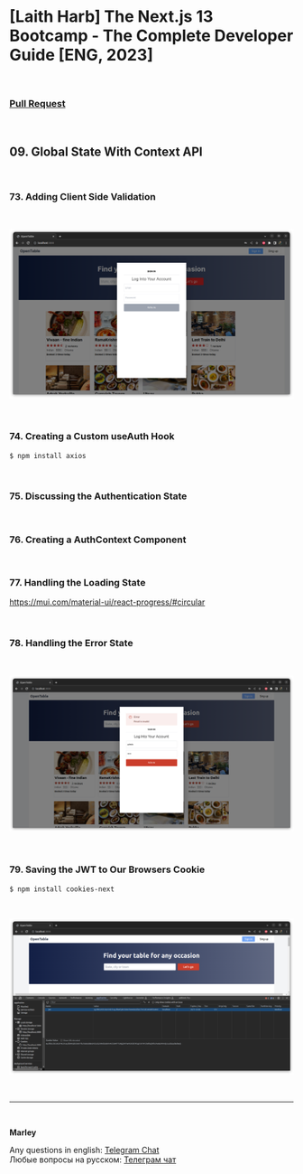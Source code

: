 # [Laith Harb] The Next.js 13 Bootcamp - The Complete Developer Guide [ENG, 2023]

<br/>

### [Pull Request](https://github.com/webmakaka/The-Next.js-13-Bootcamp-The-Complete-Developer-Guide/pull/9)

<br/>

## 09. Global State With Context API

<br/>

### 73. Adding Client Side Validation

<br/>

![Application](/img/pic-ch09-img01.png?raw=true)

<br/>

### 74. Creating a Custom useAuth Hook

```
$ npm install axios
```

<br/>

### 75. Discussing the Authentication State

<br/>

### 76. Creating a AuthContext Component

<br/>

### 77. Handling the Loading State

https://mui.com/material-ui/react-progress/#circular

<br/>

### 78. Handling the Error State

<br/>

![Application](/img/pic-ch09-img02.png?raw=true)

<br/>

### 79. Saving the JWT to Our Browsers Cookie

```
$ npm install cookies-next
```

<br/>

![Application](/img/pic-ch09-img03.png?raw=true)

<br/>

---

<br/>

**Marley**

Any questions in english: <a href="https://jsdev.org/chat/">Telegram Chat</a>  
Любые вопросы на русском: <a href="https://jsdev.ru/chat/">Телеграм чат</a>
